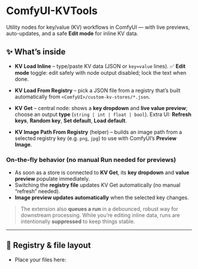 # ComfyUI-KVTools

Utility nodes for key/value (KV) workflows in ComfyUI — with live previews, auto-updates, and a safe **Edit mode** for inline KV data.

## ✨ What’s inside

- **KV Load Inline** – type/paste KV data (JSON or `key=value` lines).
  ✅ **Edit mode** toggle: edit safely with node output disabled; lock the text when done.

- **KV Load From Registry** – pick a JSON file from a registry that’s built automatically from `<ComfyUI>/custom-kv-stores/*.json`.

- **KV Get** – central node: shows a **key dropdown** and **live value preview**; choose an output **type** (`string | int | float | bool`).
  Extra UI: **Refresh keys**, **Random key**, **Set default**, **Load default**.

- **KV Image Path From Registry** (helper) – builds an image path from a selected registry key (e.g. `png`, `jpg`) to use with ComfyUI’s **Preview Image**.

### On-the-fly behavior (no manual Run needed for previews)

- As soon as a store is connected to **KV Get**, its **key dropdown** and **value preview** populate immediately.
- Switching the **registry file** updates KV Get automatically (no manual “refresh” needed).
- **Image preview updates automatically** when the selected key changes.

> The extension also **queues a run** in a debounced, robust way for downstream processing. While you’re editing inline data, runs are intentionally **suppressed** to keep things stable.

---

## 📁 Registry & file layout

- Place your files here:
